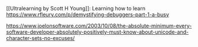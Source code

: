[[Ultralearning by Scott H Young]]: Learning how to learn  
https://www.rfleury.com/p/demystifying-debuggers-part-1-a-busy

https://www.joelonsoftware.com/2003/10/08/the-absolute-minimum-every-software-developer-absolutely-positively-must-know-about-unicode-and-character-sets-no-excuses/